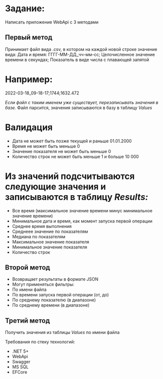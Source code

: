 # Задание:
Написать приложение WebApi с 3 методами

## Первый метод
Принимает файл вида .csv, в котором на каждой новой строке значение вида:
Дата и время: ГГГГ-ММ-ДД_чч-мм-сс; Целочисленное значение времени в секундах; Показатель в виде числа с плавающей запятой

# Например:
2022-03-18_09-18-17;1744;1632.472

_Если файл с таким именем уже существует, перезаписывать значения в базе._
Файл парсится, значения записываются в базу в таблицу _Values_

# Валидация

- Дата не может быть позже текущей и раньше 01.01.2000
- Время не может быть меньше 0
- Значение показателя не может быть меньше 0
- Количество строк не может быть меньше 1 и больше 10 000

# Из значений подсчитываются следующие значения и записываются в таблицу _Results:_

- Все время (максимальное значение времени минус минимальное значение времени)
- Минимальное дата и время, как момент запуска первой операции
- Среднее время выполнения
- Среднеее значение по показателям
- Медиана по показателям
- Максимальное значение показателя
- Минимальное значение показателя
- Количество строк

## Второй метод

- Возвращает результаты в формате JSON
- Могут применяться фильтры:
- По имени файла
- По времени запуска первой операции (от, до)
- По среднему показателю (в диапазоне)
- По среднему времени (в диапазоне)

## Третий метод
Получить значения из таблицы _Values_ по имени файла

Требования по стеку технологий:
- .NET 5+
- WebApi
- Swagger
- MS SQL
- EFCore
